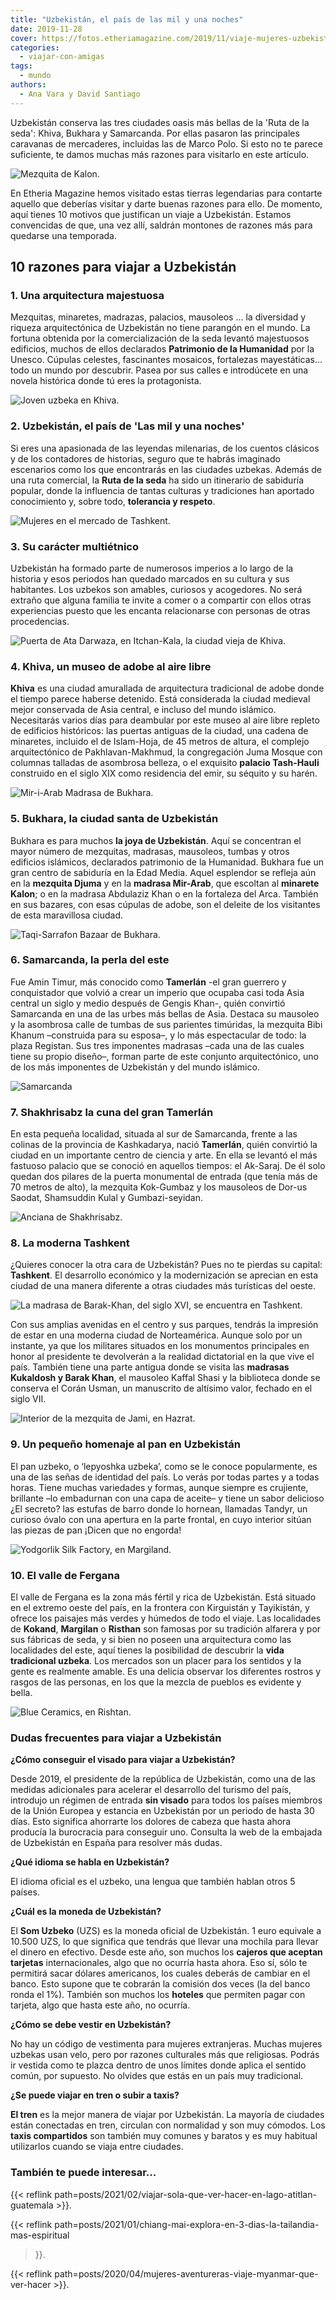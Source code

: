 ```yaml
---
title: "Uzbekistán, el país de las mil y una noches"
date: 2019-11-28
cover: https://fotos.etheriamagazine.com/2019/11/viaje-mujeres-uzbekistan-bukhara.jpg
categories: 
  - viajar-con-amigas
tags: 
  - mundo
authors: 
  - Ana Vara y David Santiago
---
```


Uzbekistán conserva las tres ciudades oasis más bellas de la 'Ruta de la seda': Khiva, 
Bukhara y Samarcanda. Por ellas pasaron las principales caravanas de mercaderes, 
incluidas las de Marco Polo. Si esto no te parece suficiente, te damos muchas más 
razones para visitarlo en este artículo. 

![Mezquita de Kalon.](https://fotos.etheriamagazine.com/2019/11/viaje-mujeres-uzbekistan-bukhara.jpg "Mezquita de Kalon. © David Santiago.")

En Etheria Magazine hemos visitado estas tierras legendarias para contarte aquello que 
deberías visitar y darte buenas razones para ello. De momento, aquí tienes 10 motivos 
que justifican un viaje a Uzbekistán. Estamos convencidas de que, una vez allí, saldrán 
montones de razones más para quedarse una temporada. 

## 10 razones para viajar a Uzbekistán

### 1\. Una arquitectura majestuosa

Mezquitas, minaretes, madrazas, palacios, mausoleos … la diversidad y riqueza 
arquitectónica de Uzbekistán no tiene parangón en el mundo. La fortuna obtenida por la 
comercialización de la seda levantó majestuosos edificios, muchos de ellos declarados 
**Patrimonio de la Humanidad** por la Unesco. Cúpulas celestes, fascinantes mosaicos, 
fortalezas mayestáticas… todo un mundo por descubrir. Pasea por sus calles e introdúcete 
en una novela histórica donde tú eres la protagonista. 

![Joven uzbeka en Khiva.](https://fotos.etheriamagazine.com/2019/11/viaje-mujeres-khiva.jpg "Joven uzbeka en Khiva. ©D.S.")

### 2\. Uzbekistán, el país de 'Las mil y una noches'

Si eres una apasionada de las leyendas milenarias, de los cuentos clásicos y de los 
contadores de historias, seguro que te habrás imaginado escenarios como los que 
encontrarás en las ciudades uzbekas. Además de una ruta comercial, la **Ruta de la 
seda** ha sido un itinerario de sabiduría popular, donde la influencia de tantas 
culturas y tradiciones han aportado conocimiento y, sobre todo, **tolerancia y 
respeto**. 

![Mujeres en el mercado de Tashkent.](https://fotos.etheriamagazine.com/2019/11/viaje-mujeres-uzbekistan-tashkent-risas.jpg "Mujeres en el mercado de Tashkent. ©D.S.")

### 3\. Su carácter multiétnico

Uzbekistán ha formado parte de numerosos imperios a lo largo de la historia y esos 
periodos han quedado marcados en su cultura y sus habitantes. Los uzbekos son amables, 
curiosos y acogedores. No será extraño que alguna familia te invite a comer o a 
compartir con ellos otras experiencias puesto que les encanta relacionarse con personas 
de otras procedencias. 

![Puerta de Ata Darwaza, en Itchan-Kala, la ciudad vieja de Khiva.](https://fotos.etheriamagazine.com/2019/11/uzbekistan-viaje-khiva.jpg "Puerta de Ata Darwaza, en Itchan-Kala, la ciudad vieja de Khiva. © D.S.")

### 4\. Khiva, un museo de adobe al aire libre

**Khiva** es una ciudad amurallada de arquitectura tradicional de adobe donde el tiempo 
parece haberse detenido. Está considerada la ciudad medieval mejor conservada de Asia 
central, e incluso del mundo islámico. Necesitarás varios días para deambular por este 
museo al aire libre repleto de edificios históricos: las puertas antiguas de la ciudad, 
una cadena de minaretes, incluido el de Islam-Hoja, de 45 metros de altura, el complejo 
arquitectónico de Pakhlavan-Makhmud, la congregación Juma Mosque con columnas talladas 
de asombrosa belleza, o el exquisito **palacio Tash-Hauli** construido en el siglo XIX 
como residencia del emir, su séquito y su harén. 

![Mir-i-Arab Madrasa de Bukhara.](https://fotos.etheriamagazine.com/2019/11/viaje-mujeres-uzbekistan-bukhara-1.jpg "Mir-i-Arab Madrasa de Bukhara. ©D.S.")

### 5\. Bukhara, la ciudad santa de Uzbekistán

Bukhara es para muchos **la joya de Uzbekistán**. Aquí se concentran el mayor número de 
mezquitas, madrasas, mausoleos, tumbas y otros edificios islámicos, declarados 
patrimonio de la Humanidad. Bukhara fue un gran centro de sabidurí­a en la Edad Media. 
Aquel esplendor se refleja aún en la **mezquita Djuma** y en la **madrasa Mir-Arab**, 
que escoltan al **minarete Kalon**; o en la madrasa Abdulaziz Khan o en la fortaleza del 
Arca. También en sus bazares, con esas cúpulas de adobe, son el deleite de los 
visitantes de esta maravillosa ciudad. 

![Taqi-Sarrafon Bazaar de Bukhara.](https://fotos.etheriamagazine.com/2019/11/viaje-bukhara.jpg "Taqi-Sarrafon Bazaar de Bukhara. ©D.S.")

### 6\. Samarcanda, la perla del este

Fue Amin Timur, más conocido como **Tamerlán** -el gran guerrero y conquistador que 
volvió a crear un imperio que ocupaba casi toda Asia central un siglo y medio después de 
Gengis Khan-, quién convirtió Samarcanda en una de las urbes más bellas de Asia. Destaca 
su mausoleo y la asombrosa calle de tumbas de sus parientes timúridas, la mezquita Bibi 
Khanum –construida para su esposa–, y lo más espectacular de todo: la plaza Registan. 
Sus tres imponentes madrasas –cada una de las cuales tiene su propio diseño–, forman 
parte de este conjunto arquitectónico, uno de los más imponentes de Uzbekistán y del 
mundo islámico. 

![Samarcanda](https://fotos.etheriamagazine.com/2019/11/uzbekistan-viaje-samarkanda.jpg "Samarcanda. ©D.S.")

### 7\. Shakhrisabz la cuna del gran Tamerlán

En esta pequeña localidad, situada al sur de Samarcanda, frente a las colinas de la 
provincia de Kashkadarya, nació **Tamerlán**, quién convirtió la ciudad en un importante 
centro de ciencia y arte. En ella se levantó el más fastuoso palacio que se conoció en 
aquellos tiempos: el Ak-Saraj. De él solo quedan dos pilares de la puerta monumental de 
entrada (que tení­a más de 70 metros de alto), la mezquita Kok-Gumbaz y los mausoleos de 
Dor-us Saodat, Shamsuddin Kulal y Gumbazi-seyidan. 

![Anciana de Shakhrisabz.](https://fotos.etheriamagazine.com/2019/11/mujer-viaje-Shakhrisabz.jpg "Anciana de Shakhrisabz. ©D.S.")

### 8\. La moderna Tashkent

¿Quieres conocer la otra cara de Uzbekistán? Pues no te pierdas su capital: 
**Tashkent**. El desarrollo económico y la modernización se aprecian en esta ciudad de 
una manera diferente a otras ciudades más turísticas del oeste. 

![La madrasa de Barak-Khan, del siglo XVI, se encuentra en Tashkent.](https://fotos.etheriamagazine.com/2019/11/viaje-mujeres-uzbekistan-tashkent.jpg "La madrasa de Barak-Khan, del siglo XVI, se encuentra en Tashkent. © D.S.")

Con sus amplias avenidas en el centro y sus parques, tendrás la impresión de estar en 
una moderna ciudad de Norteamérica. Aunque solo por un instante, ya que los militares 
situados en los monumentos principales en honor al presidente te devolverán a la 
realidad dictatorial en la que vive el país. También tiene una parte antigua donde se 
visita las **madrasas Kukaldosh y Barak Khan**, el mausoleo Kaffal Shasi y la biblioteca 
donde se conserva el Corán Usman, un manuscrito de altí­simo valor, fechado en el siglo 
VII. 

![Interior de la mezquita de Jami, en Hazrat.](https://fotos.etheriamagazine.com/2019/11/mujeres-bailando-tashkent.jpg "Interior de la mezquita de Jami, en Hazrat. ©D.S.")

### 9\. Un pequeño homenaje al pan en Uzbekistán

El pan uzbeko, o ‘lepyoshka uzbeka’, como se le conoce popularmente, es una de las señas 
de identidad del país. Lo verás por todas partes y a todas horas. Tiene muchas 
variedades y formas, aunque siempre es crujiente, brillante –lo embadurnan con una capa 
de aceite– y tiene un sabor delicioso ¿El secreto? las estufas de barro donde lo 
hornean, llamadas Tandyr, un curioso óvalo con una apertura en la parte frontal, en cuyo 
interior sitúan las piezas de pan ¡Dicen que no engorda! 

![Yodgorlik Silk Factory, en Margiland.](https://fotos.etheriamagazine.com/2019/11/uzbekistan-artesania-margiland.jpg "Yodgorlik Silk Factory, en Margiland. ©D.S.")

### 10\. El valle de Fergana

El valle de Fergana es la zona más fértil y rica de Uzbekistán. Está situado en el 
extremo oeste del paí­s, en la frontera con Kirguistán y Tayikistán, y ofrece los 
paisajes más verdes y húmedos de todo el viaje. Las localidades de **Kokand**, 
**Margilan** o **Risthan** son famosas por su tradición alfarera y por sus fábricas de 
seda, y si bien no poseen una arquitectura como las localidades del este, aquí tienes la 
posibilidad de descubrir la **vida tradicional uzbeka**. Los mercados son un placer para 
los sentidos y la gente es realmente amable. Es una delicia observar los diferentes 
rostros y rasgos de las personas, en los que la mezcla de pueblos es evidente y bella. 

![Blue Ceramics, en Rishtan.](https://fotos.etheriamagazine.com/2019/11/uzbekistan-kokando.jpg "Blue Ceramics, en Rishtan. © D.S.")

### Dudas frecuentes para viajar a Uzbekistán

**¿Cómo conseguir el visado para viajar a Uzbekistán?** 

Desde 2019, el presidente de la república de Uzbekistán, como una de las medidas 
adicionales para acelerar el desarrollo del turismo del país, introdujo un régimen de 
entrada **sin visado** para todos los países miembros de la Unión Europea y estancia en 
Uzbekistán por un periodo de hasta 30 días. Esto significa ahorrarte los dolores de 
cabeza que hasta ahora producía la burocracia para conseguir uno. Consulta la web de la 
embajada de Uzbekistán en España para resolver más dudas. 

**¿Qué idioma se habla en Uzbekistán?** 

El idioma oficial es el uzbeko, una lengua que también hablan otros 5 países. 

**¿Cuál es la moneda de Uzbekistán?** 

El **Som Uzbeko** (UZS) es la moneda oficial de Uzbekistán. 1 euro equivale a 10.500 
UZS, lo que significa que tendrás que llevar una mochila para llevar el dinero en 
efectivo. Desde este año, son muchos los **cajeros que aceptan tarjetas** 
internacionales, algo que no ocurría hasta ahora. Eso sí, sólo te permitirá sacar 
dólares americanos, los cuales deberás de cambiar en el banco. Esto supone que te 
cobrarán la comisión dos veces (la del banco ronda el 1%). También son muchos los 
**hoteles** que permiten pagar con tarjeta, algo que hasta este año, no ocurría. 

**¿Cómo se debe vestir en Uzbekistán?** 

No hay un código de vestimenta para mujeres extranjeras. Muchas mujeres uzbekas usan 
velo, pero por razones culturales más que religiosas. Podrás ir vestida como te plazca 
dentro de unos límites donde aplica el sentido común, por supuesto. No olvides que estás 
en un país muy tradicional. 

**¿Se puede viajar en tren o subir a taxis?** 

**El tren** es la mejor manera de viajar por Uzbekistán. La mayoría de ciudades están 
conectadas en tren, circulan con normalidad y son muy cómodos. Los **taxis compartidos** 
son también muy comunes y baratos y es muy habitual utilizarlos cuando se viaja entre 
ciudades. 

### También te puede interesar...

{{< reflink path=posts/2021/02/viajar-sola-que-ver-hacer-en-lago-atitlan-guatemala >}}. 

{{< reflink path=posts/2021/01/chiang-mai-explora-en-3-dias-la-tailandia-mas-espiritual 
>}}. 

{{< reflink path=posts/2020/04/mujeres-aventureras-viaje-myanmar-que-ver-hacer >}}.
